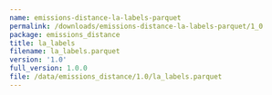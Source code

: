 ```yaml
---
name: emissions-distance-la-labels-parquet
permalink: /downloads/emissions-distance-la-labels-parquet/1_0
package: emissions_distance
title: la_labels
filename: la_labels.parquet
version: '1.0'
full_version: 1.0.0
file: /data/emissions_distance/1.0/la_labels.parquet
---
```

